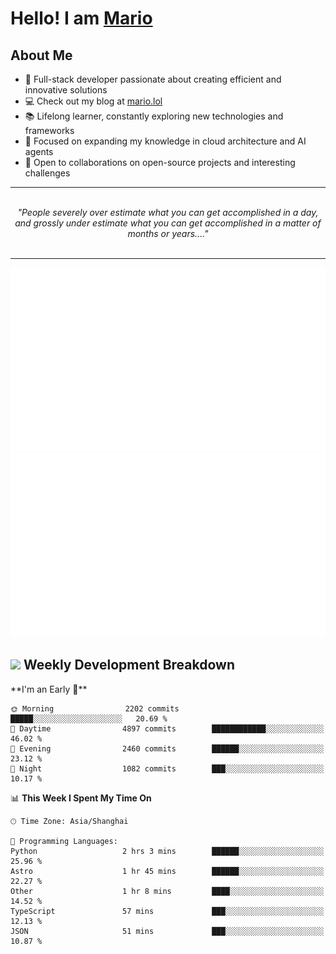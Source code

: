 <h1>Hello! I am <a href="https://github.com/mario1in">Mario</a></h1>

## About Me

- 🔭 Full-stack developer passionate about creating efficient and innovative solutions
- 💻 Check out my blog at [mario.lol](https://mario.lol)
- 📚 Lifelong learner, constantly exploring new technologies and frameworks
- 🌱 Focused on expanding my knowledge in cloud architecture and AI agents
- 🤝 Open to collaborations on open-source projects and interesting challenges

<hr/>
<br/>
<div align="center">
<i>"People severely over estimate what you can get accomplished in a day, and grossly under estimate what you can get accomplished in a matter of months or years...." </i>
</div>
<br/>
<hr/>

![overview](https://raw.githubusercontent.com/mario1in/mario1in/stats-output/generated/overview.svg)
![languages](https://raw.githubusercontent.com/mario1in/mario1in/stats-output/generated/languages.svg)

<h2 align="left">
  <a href="#"><img src="https://emojis.slackmojis.com/emojis/images/1643514062/184/nyancat_big.gif?1643514062" height="30"></a> Weekly Development Breakdown
</h2>
<!--START_SECTION:waka-->
**I'm an Early 🐤** 

```text
🌞 Morning                2202 commits        █████░░░░░░░░░░░░░░░░░░░░   20.69 % 
🌆 Daytime                4897 commits        ████████████░░░░░░░░░░░░░   46.02 % 
🌃 Evening                2460 commits        ██████░░░░░░░░░░░░░░░░░░░   23.12 % 
🌙 Night                  1082 commits        ███░░░░░░░░░░░░░░░░░░░░░░   10.17 % 
```


📊 **This Week I Spent My Time On** 

```text
🕑︎ Time Zone: Asia/Shanghai

💬 Programming Languages: 
Python                   2 hrs 3 mins        ██████░░░░░░░░░░░░░░░░░░░   25.96 % 
Astro                    1 hr 45 mins        ██████░░░░░░░░░░░░░░░░░░░   22.27 % 
Other                    1 hr 8 mins         ████░░░░░░░░░░░░░░░░░░░░░   14.52 % 
TypeScript               57 mins             ███░░░░░░░░░░░░░░░░░░░░░░   12.13 % 
JSON                     51 mins             ███░░░░░░░░░░░░░░░░░░░░░░   10.87 % 
```


<!--END_SECTION:waka-->

